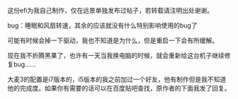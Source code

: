 这份efi为我自己制作，仅在远景单独发布过帖子，若转载请注明出处谢谢。

bug：睡眠和风扇转速，其余的应该就没有什么特别影响使用的bug了

可能有时候会掉一下驱动，我也不知道是为什么，但是重启一下会有所缓解。

现在我不折腾黑果了，也许有一天当我换电脑的时候，就会重新给这台机子继续修复bug……

大麦3的配置是i7版本的，i5版本的我之前加过一个好友，他有制作但是我不知道他的完成度。如果你有需要的话可以在百度贴吧查找，原作者的下面我发了回复。
